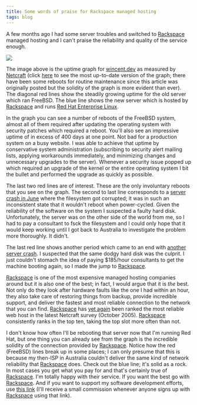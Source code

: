 ```yaml
---
title: Some words of praise for Rackspace managed hosting
tags: blog
---
```


A few months ago I had some server troubles and switched to [Rackspace](http://service.bfast.com/bfast/click?bfmid=30735717&siteid=41506187&bfpage=hosting_headaches) managed hosting and I can't praise the reliability and quality of the service enough.

![](/system/images/legacy/netcraft-wincent-2005.png)

The image above is the uptime graph for [wincent.dev](http://wincent.dev) as measured by [Netcraft](http://netcraft.com/) (click [here](http://uptime.netcraft.com/up/graph?site=wincent.dev) to see the most up-to-date version of the graph; there have been some reboots for routine maintenance since this article was originally posted but the solidity of the graph is more evident than ever). The diagonal red lines show the steadily growing uptime for the old server which ran FreeBSD. The blue line shows the new server which is hosted by [Rackspace](http://service.bfast.com/bfast/click?bfmid=30735717&siteid=41506187&bfpage=hosting_headaches) and runs [Red Hat Enterprise Linux](http://www.redhat.com/).

In the graph you can see a number of reboots of the FreeBSD system, almost all of them required after updating the operating system with security patches which required a reboot. You'll also see an impressive uptime of in excess of 400 days at one point. Not bad for a production system on a busy website. I was able to achieve that uptime by conservative system administration (subscribing to security alert mailing lists, applying workarounds immediately, and minimizing changes and unnecessary upgrades to the server). Whenever a security issue popped up which required an upgrade of the kernel or the entire operating system I bit the bullet and performed the upgrade as quickly as possible.

The last two red lines are of interest. These are the only involuntary reboots that you see on the graph. The second to last line corresponds to a [server crash in June](http://wincent.dev/a/news/archives/2005/06/synergy_and_syn.php) where the filesystem got corrupted; it was in such an inconsistent state that it wouldn't reboot when power-cycled. Given the reliability of the software on the system I suspected a faulty hard disk. Unfortunately, the server was on the other side of the world from me, so I had to pay a consultant to fsck the filesystem and I could only hope that it would keep working until I got back to Australia to investigate the problem more thoroughly. It didn't.

The last red line shows another period which came to an end with [another server crash](http://wincent.dev/a/news/archives/2005/08/new_server_brok.php). I suspected that the same dodgy hard disk was the culprit. I just couldn't stomach the idea of paying \$185/hour consultants to get the machine booting again, so I made the jump to [Rackspace](http://service.bfast.com/bfast/click?bfmid=30735717&siteid=41506187&bfpage=hosting_headaches).

[Rackspace](http://service.bfast.com/bfast/click?bfmid=30735717&siteid=41506187&bfpage=hosting_headaches) is one of the most expensive managed hosting companies around but it is also one of the best; in fact, I would argue that it is _the_ best. Not only do they look after hardware faults like the one I had within an hour, they also take care of restoring things from backup, provide incredible support, and deliver the fastest and most reliable connection to the network that you can find. [Rackspace](http://service.bfast.com/bfast/click?bfmid=30735717&siteid=41506187&bfpage=hosting_headaches) has [yet again](http://news.netcraft.com/archives/2005/11/07/datapipe_rackspace_and_interland_most_reliable_hosters_in_october_2005.html) been ranked the most reliable web host in the latest Netcraft survey (October 2005). [Rackspace](http://service.bfast.com/bfast/click?bfmid=30735717&siteid=41506187&bfpage=hosting_headaches) consistently ranks in the top ten, taking the top slot more often than not.

I don't know how often I'll be rebooting that server now that I'm running Red Hat, but one thing you can already see from the graph is the incredible solidity of the connection provided by [Rackspace](http://service.bfast.com/bfast/click?bfmid=30735717&siteid=41506187&bfpage=hosting_headaches). Notice how the red (FreeBSD) lines break up in some places; I can only presume that this is because my then-ISP in Australia couldn't deliver the same kind of network reliability that [Rackspace](http://service.bfast.com/bfast/click?bfmid=30735717&siteid=41506187&bfpage=hosting_headaches) does. Check out the blue line; it's solid as a rock. In most cases you get what you pay for and that's certainly true of [Rackspace](http://service.bfast.com/bfast/click?bfmid=30735717&siteid=41506187&bfpage=hosting_headaches). I'm totally happy with their service. If you want the best go with [Rackspace](http://service.bfast.com/bfast/click?bfmid=30735717&siteid=41506187&bfpage=hosting_headaches). And if you want to support my software development efforts, use [this link](http://service.bfast.com/bfast/click?bfmid=30735717&siteid=41506187&bfpage=hosting_headaches) (I'll receive a small commission whenever anyone signs up with [Rackspace](http://service.bfast.com/bfast/click?bfmid=30735717&siteid=41506187&bfpage=hosting_headaches) using that link).
